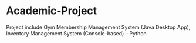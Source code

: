 # Academic-Project
Project include Gym Membership Management System (Java Desktop App), Inventory Management System (Console-based) – Python

